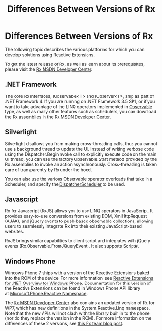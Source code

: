 ﻿---
title: Differences Between Versions of Rx
TOCTitle: Differences Between Versions of Rx
ms:assetid: d897d93c-3c99-4546-89cd-7ddcae7d2275
ms:mtpsurl: https://msdn.microsoft.com/en-us/library/Hh242987(v=VS.103)
ms:contentKeyID: 36068279
ms.date: 06/10/2011
mtps_version: v=VS.103
---

# Differences Between Versions of Rx

The following topic describes the various platforms for which you can develop solutions using Reactive Extensions.

To get the latest release of Rx, as well as learn about its prerequisites, please visit the [Rx MSDN Developer Center](http://msdn.microsoft.com/en-us/data/gg577610).

## .NET Framework

The core Rx interfaces, IObservable\<T\> and IObserver\<T\>, ship as part of .NET Framework 4. If you are running on .NET Framework 3.5 SP1, or if you want to take advantage of the LINQ operators implemented in [Observable](hh244252\(v=vs.103\).md) type, as well as many other features such as schedulers, you can download the Rx assemblies in the [Rx MSDN Developer Center](http://msdn.microsoft.com/en-us/data/gg577610).

## Silverlight

Silverlight disallows you from making cross-threading calls, thus you cannot use a background thread to update the UI. Instead of writing verbose code using the Dispatcher.BeginInvoke call to explicitly execute code on the main UI thread, you can use the factory Observable.Start method provided by the Rx assemblies to invoke an action asynchronously. Cross-threading is taken care of transparently by Rx under the hood.

You can also use the various Observable operator overloads that take in a Scheduler, and specify the [DispatcherScheduler](hh229104\(v=vs.103\).md) to be used.

## Javascript

Rx for Javascript (RxJS) allows you to use LINQ operators in JavaScript. It provides easy-to-use conversions from existing DOM, XmlHttpRequest (AJAX), and jQuery events to push-based observable collections, allowing users to seamlessly integrate Rx into their existing JavaScript-based websites.

RxJS brings similar capabilities to client script and integrates with jQuery events (Rx.Observable.FromJQueryEvent). It also supports Script\#.

## Windows Phone

Windows Phone 7 ships with a version of the Reactive Extensions baked into the ROM of the device. For more information, see [Reactive Extensions for .NET Overview for Windows Phone](http://msdn.microsoft.com/en-us/library/ff431792\(vs.92\).aspx). Documentation for this version of the Reactive Extensions can be found in Windows Phone API library at [Microsoft.Phone.Reactive Namespace](http://msdn.microsoft.com/en-us/library/ff707857\(v=vs.92\).aspx).

The [Rx MSDN Developer Center](http://msdn.microsoft.com/en-us/data/gg577610) also contains an updated version of Rx for WP7, which has new definitions in the System.Reactive.Linq namespace. Note that the new APIs will not clash with the library built in to the phone (nor do they replace the version in the ROM). For more information on the differences of these 2 versions, see [this Rx team blog post](http://blogs.msdn.com/b/rxteam/archive/2010/10/28/rx-for-windows-phone-7.aspx).

